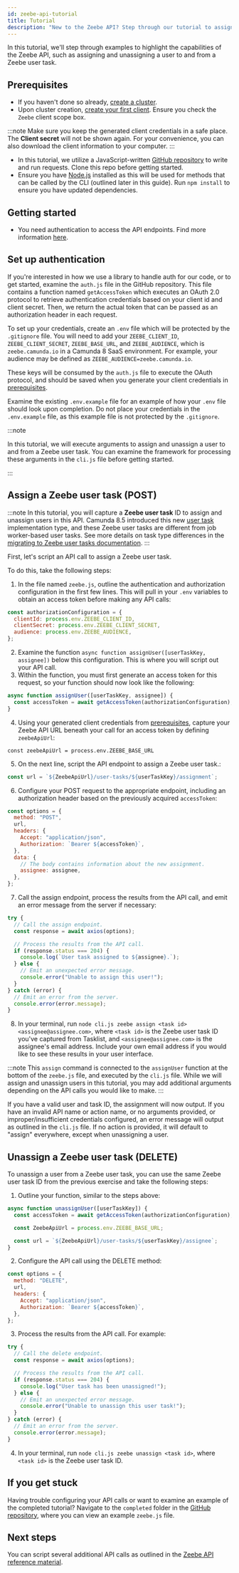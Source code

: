 ```yaml
---
id: zeebe-api-tutorial
title: Tutorial
description: "New to the Zeebe API? Step through our tutorial to assign and unassign a user to and from a Zeebe user task."
---
```


In this tutorial, we'll step through examples to highlight the capabilities of the Zeebe API, such as assigning and unassigning a user to and from a Zeebe user task.

## Prerequisites

- If you haven't done so already, [create a cluster](/guides/create-cluster.md).
- Upon cluster creation, [create your first client](/guides/setup-client-connection-credentials.md). Ensure you check the `Zeebe` client scope box.

:::note
Make sure you keep the generated client credentials in a safe place. The **Client secret** will not be shown again. For your convenience, you can also download the client information to your computer.
:::

- In this tutorial, we utilize a JavaScript-written [GitHub repository](https://github.com/camunda/camunda-api-tutorials) to write and run requests. Clone this repo before getting started.
- Ensure you have [Node.js](https://nodejs.org/en/download) installed as this will be used for methods that can be called by the CLI (outlined later in this guide). Run `npm install` to ensure you have updated dependencies.

## Getting started

- You need authentication to access the API endpoints. Find more information [here](./zeebe-api-rest-authentication.md).

## Set up authentication

If you're interested in how we use a library to handle auth for our code, or to get started, examine the `auth.js` file in the GitHub repository. This file contains a function named `getAccessToken` which executes an OAuth 2.0 protocol to retrieve authentication credentials based on your client id and client secret. Then, we return the actual token that can be passed as an authorization header in each request.

To set up your credentials, create an `.env` file which will be protected by the `.gitignore` file. You will need to add your `ZEEBE_CLIENT_ID`, `ZEEBE_CLIENT_SECRET`, `ZEEBE_BASE_URL`, and `ZEEBE_AUDIENCE`, which is `zeebe.camunda.io` in a Camunda 8 SaaS environment. For example, your audience may be defined as `ZEEBE_AUDIENCE=zeebe.camunda.io`.

These keys will be consumed by the `auth.js` file to execute the OAuth protocol, and should be saved when you generate your client credentials in [prerequisites](#prerequisites).

Examine the existing `.env.example` file for an example of how your `.env` file should look upon completion. Do not place your credentials in the `.env.example` file, as this example file is not protected by the `.gitignore`.

:::note

In this tutorial, we will execute arguments to assign and unassign a user to and from a Zeebe user task. You can examine the framework for processing these arguments in the `cli.js` file before getting started.

:::

## Assign a Zeebe user task (POST)

:::note
In this tutorial, you will capture a **Zeebe user task** ID to assign and unassign users in this API. Camunda 8.5 introduced this new [user task](/components/modeler/bpmn/user-tasks/user-tasks.md) implementation type, and these Zeebe user tasks are different from job worker-based user tasks. See more details on task type differences in the [migrating to Zeebe user tasks documentation](/apis-tools/migration-manuals/migrate-to-zeebe-user-tasks.md#task-type-differences).
:::

First, let's script an API call to assign a Zeebe user task.

To do this, take the following steps:

1. In the file named `zeebe.js`, outline the authentication and authorization configuration in the first few lines. This will pull in your `.env` variables to obtain an access token before making any API calls:

```javascript
const authorizationConfiguration = {
  clientId: process.env.ZEEBE_CLIENT_ID,
  clientSecret: process.env.ZEEBE_CLIENT_SECRET,
  audience: process.env.ZEEBE_AUDIENCE,
};
```

2. Examine the function `async function assignUser([userTaskKey, assignee])` below this configuration. This is where you will script out your API call.
3. Within the function, you must first generate an access token for this request, so your function should now look like the following:

```javascript
async function assignUser([userTaskKey, assignee]) {
  const accessToken = await getAccessToken(authorizationConfiguration);
}
```

4. Using your generated client credentials from [prerequisites](#prerequisites), capture your Zeebe API URL beneath your call for an access token by defining `zeebeApiUrl`:

`const zeebeApiUrl = process.env.ZEEBE_BASE_URL`

5. On the next line, script the API endpoint to assign a Zeebe user task.:

```javascript
const url = `${ZeebeApiUrl}/user-tasks/${userTaskKey}/assignment`;
```

6. Configure your POST request to the appropriate endpoint, including an authorization header based on the previously acquired `accessToken`:

```javascript
const options = {
  method: "POST",
  url,
  headers: {
    Accept: "application/json",
    Authorization: `Bearer ${accessToken}`,
  },
  data: {
    // The body contains information about the new assignment.
    assignee: assignee,
  },
};
```

7. Call the assign endpoint, process the results from the API call, and emit an error message from the server if necessary:

```javascript
try {
  // Call the assign endpoint.
  const response = await axios(options);

  // Process the results from the API call.
  if (response.status === 204) {
    console.log(`User task assigned to ${assignee}.`);
  } else {
    // Emit an unexpected error message.
    console.error("Unable to assign this user!");
  }
} catch (error) {
  // Emit an error from the server.
  console.error(error.message);
}
```

8. In your terminal, run `node cli.js zeebe assign <task id> <assignee@assignee.com>`, where `<task id>` is the Zeebe user task ID you've captured from Tasklist, and `<assignee@assignee.com>` is the assignee's email address. Include your own email address if you would like to see these results in your user interface.

:::note
This `assign` command is connected to the `assignUser` function at the bottom of the `zeebe.js` file, and executed by the `cli.js` file. While we will assign and unassign users in this tutorial, you may add additional arguments depending on the API calls you would like to make.
:::

If you have a valid user and task ID, the assignment will now output. If you have an invalid API name or action name, or no arguments provided, or improper/insufficient credentials configured, an error message will output as outlined in the `cli.js` file. If no action is provided, it will default to "assign" everywhere, except when unassigning a user.

## Unassign a Zeebe user task (DELETE)

To unassign a user from a Zeebe user task, you can use the same Zeebe user task ID from the previous exercise and take the following steps:

1. Outline your function, similar to the steps above:

```javascript
async function unassignUser([userTaskKey]) {
  const accessToken = await getAccessToken(authorizationConfiguration);

  const ZeebeApiUrl = process.env.ZEEBE_BASE_URL;

  const url = `${ZeebeApiUrl}/user-tasks/${userTaskKey}/assignee`;
}
```

2. Configure the API call using the DELETE method:

```javascript
const options = {
  method: "DELETE",
  url,
  headers: {
    Accept: "application/json",
    Authorization: `Bearer ${accessToken}`,
  },
};
```

3. Process the results from the API call. For example:

```javascript
try {
  // Call the delete endpoint.
  const response = await axios(options);

  // Process the results from the API call.
  if (response.status === 204) {
    console.log("User task has been unassigned!");
  } else {
    // Emit an unexpected error message.
    console.error("Unable to unassign this user task!");
  }
} catch (error) {
  // Emit an error from the server.
  console.error(error.message);
}
```

4. In your terminal, run `node cli.js zeebe unassign <task id>`, where `<task id>` is the Zeebe user task ID.

## If you get stuck

Having trouble configuring your API calls or want to examine an example of the completed tutorial? Navigate to the `completed` folder in the [GitHub repository](https://github.com/camunda/camunda-api-tutorials/tree/main/completed), where you can view an example `zeebe.js` file.

## Next steps

You can script several additional API calls as outlined in the [Zeebe API reference material](./zeebe-api-rest-overview.md).

